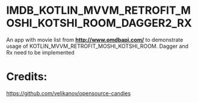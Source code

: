 # IMDB_KOTLIN_MVVM_RETROFIT_MOSHI_KOTSHI_ROOM_DAGGER2_RX
An app with movie list from **http://www.omdbapi.com/** to demonstrate usage of  KOTLIN_MVVM_RETROFIT_MOSHI_KOTSHI_ROOM. Dagger and Rx need to be implemented


# Credits:
https://github.com/velikanov/opensource-candies
